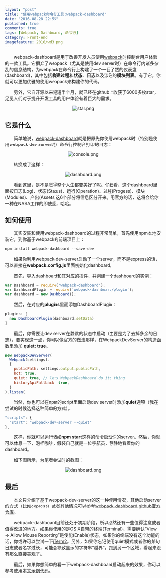 ```yaml
---
layout: "post"
title: "使用webpack命令行工具:webpack-dashboard"
date: "2016-08-28 22:55"
published: true
comments: true
tags: [Webpack, Dashboard, 命令行]
category: Front-end
imagefeature: 2016/wd3.png
---
```

&emsp;&emsp;webpack-dashboard是用于改善开发人员使用[webpack](http://webpack.github.io/)时控制台用户体验的一款工具。它摒弃了webpack（尤其是使用dev server时）在命令行内诸多杂乱的信息结构，为webpack在命令行上构建了一个一目了然的仪表盘(dashboard)，其中包括**构建过程**和**状态**、**日志**以及涉及的**模块列表**。有了它，你就可以更加优雅的使用webpack来构建你的代码。

&emsp;&emsp;另外，它自开源以来短短半个月，就已经在github上收获了6000多枚star，足见人们对于提升开发工具的用户体验有着巨大的需求。
<center><img class="center" src="{{ site.url }}/images/2016/wd1.png" alt="star.png"></center>

<!--more-->

## 它是什么

&emsp;&emsp;简单地说，[webpack-dashboard](https://github.com/FormidableLabs/webpack-dashboard)就是把原先你使用webpack时（特别是使用webpack dev server时）命令行控制台打印的日志：
<center><img class="center" src="{{ site.url }}/images/2016/wd2.png" alt="console.png"></center>

&emsp;&emsp;转换成了这样：
<center><img class="center" src="{{ site.url }}/images/2016/wd3.png" alt="dashboard.png"></center>

&emsp;&emsp;看到这里，是不是觉得整个人生都变美好了呢。仔细看，这个dashboard里面按日志(Log)、状态(Status)、运行(Operation)、过程(Progess)、模块(Modules)、产出(Assets)这6个部分将信息区分开来。用官方的话，这将会给你一种在NASA工作的即使感，哈哈。

## 如何使用
&emsp;&emsp;其实安装和使用webpack-dashboard的过程非常简单，首先使用npm本地安装它，到你基于webpack的前端项目上：

```js
npm install webpack-dashboard --save-dev
```
&emsp;&emsp;如果你利用webpack-dev-server启动了一个server，而不是express的话，可以直接在**webpack.config.js**里面初始化dashboard。

&emsp;&emsp;首先，导入dashboard和其对应的插件，并创建一个dashboard的实例：

```js
var Dashboard = require('webpack-dashboard');
var DashboardPlugin = require('webpack-dashboard/plugin');
var dashboard = new Dashboard();
```

&emsp;&emsp;然后，在对应的**plugins**里面添加DashboardPlugin：

```js
plugins: [
  new DashboardPlugin(dashboard.setData)
]
```

&emsp;&emsp;最后，你需要让dev server在静默的状态中启动（主要是为了去掉多余的日志），要实现这一点，你可以像官方的做法那样，在WebpackDevServer的构造函数里添加 **quiet: true**。

```js
new WebpackDevServer(
  Webpack(settings),
  {
    publicPath: settings.output.publicPath,
    hot: true,
    quiet: true, // lets WebpackDashboard do its thing
    historyApiFallback: true,
  }
).listen(
```

&emsp;&emsp;当然，你也可以在npm的script里面启动dev server时添加**quiet**选项（我在尝试的时候选择这种简单的方式）。

```js
"scripts": {
  "start": "webpack-dev-server --quiet"
},
```

&emsp;&emsp;这样，你就可以运行诸如**npm start**这样的命令启动你的server。然后，你就可以休息一下，泡杯咖啡，假装自己就是一位宇航员，静静地看着你的dashboard。

&emsp;&emsp;如下图所示，为笔者尝试时的截图：
<center><img class="center" src="{{ site.url }}/images/2016/wd4.png" alt="dashboard.png"></center>


## 最后
&emsp;&emsp;本文只介绍了基于webpack-dev-server的这一种使用情况，其他启动server的方式（比如express）或者其他情况可以参考[webpack-dashboard github官方仓库](https://github.com/FormidableLabs/webpack-dashboard)。

&emsp;&emsp;webpack-dashboard目前还处于初期阶段，所以必然还有一些值得注意或者值得改进的地方。如果你使用的是OS X自带的终端(Terminal)，需要确认“View → Allow Mouse Reporting”是使能(Enable)状态，如果你的终端没有这个功能的话，你或许可以尝试一下[iTerm2](https://www.iterm2.com/index.html)。另外，如果你忘记使用quiet模式或者你的某句日志或者名字过长，可能会导致显示的字符串“越界”，跑到另一个区域，看起来没有那么直接美观了。

&emsp;&emsp;最后，如果你想简单的看一下webpack-dashboard启动起来的效果，你可以参考使用[本文示例代码](https://github.com/Yaowenjie/React-learning/tree/master/lesson1)。
